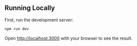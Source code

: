## Running Locally

First, run the development server:

```bash
npm run dev
```

Open [http://localhost:3000](http://localhost:3000) with your browser to see the result.
